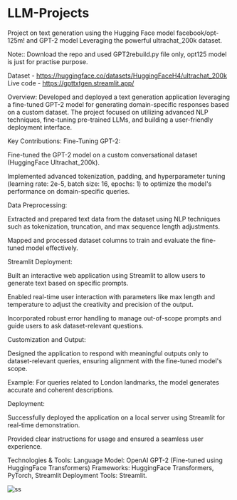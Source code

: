 # LLM-Projects
Project on text generation using the Hugging Face model facebook/opt-125m! and GPT-2 model Leveraging the powerful ultrachat_200k dataset.

Note:: Download the repo and used GPT2rebuild.py file only, opt125 model is just for practise purpose. 

Dataset - https://huggingface.co/datasets/HuggingFaceH4/ultrachat_200k
Live code - https://gpttxtgen.streamlit.app/

Overview:
Developed and deployed a text generation application leveraging a fine-tuned GPT-2 model for generating domain-specific responses based on a custom dataset. The project focused on utilizing advanced NLP techniques, fine-tuning pre-trained LLMs, and building a user-friendly deployment interface.

Key Contributions:
Fine-Tuning GPT-2:

Fine-tuned the GPT-2 model on a custom conversational dataset (HuggingFace Ultrachat_200k).

Implemented advanced tokenization, padding, and hyperparameter tuning (learning rate: 2e-5, batch size: 16, epochs: 1) to optimize the model's performance on domain-specific queries.

Data Preprocessing:

Extracted and prepared text data from the dataset using NLP techniques such as tokenization, truncation, and max sequence length adjustments.

Mapped and processed dataset columns to train and evaluate the fine-tuned model effectively.

Streamlit Deployment:

Built an interactive web application using Streamlit to allow users to generate text based on specific prompts.

Enabled real-time user interaction with parameters like max length and temperature to adjust the creativity and precision of the output.

Incorporated robust error handling to manage out-of-scope prompts and guide users to ask dataset-relevant questions.

Customization and Output:

Designed the application to respond with meaningful outputs only to dataset-relevant queries, ensuring alignment with the fine-tuned model's scope.

Example: For queries related to London landmarks, the model generates accurate and coherent descriptions.

Deployment:

Successfully deployed the application on a local server using Streamlit for real-time demonstration.

Provided clear instructions for usage and ensured a seamless user experience.

Technologies & Tools:
Language Model: OpenAI GPT-2 (Fine-tuned using HuggingFace Transformers)
Frameworks: HuggingFace Transformers, PyTorch, Streamlit
Deployment Tools: Streamlit.



![ss](https://github.com/user-attachments/assets/ee3363dc-c474-4dc1-8931-9b3ed73eaf46)


